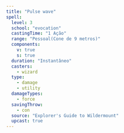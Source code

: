 ```yaml
---
title: "Pulse wave"
spell:
  level: 3
  school: "evocation"
  castingTime: "1 Ação"
  range: "Pessoal(Cone de 9 metros)"
  components:
    v: true
    s: true
  duration: "Instantâneo"
  casters:
    - wizard
  type:
    - damage
    - utility
  damageTypes:
    - force
  savingThrow:
    - con
  source: "Explorer's Guide to Wildermount"
  upcast: true
---
```

